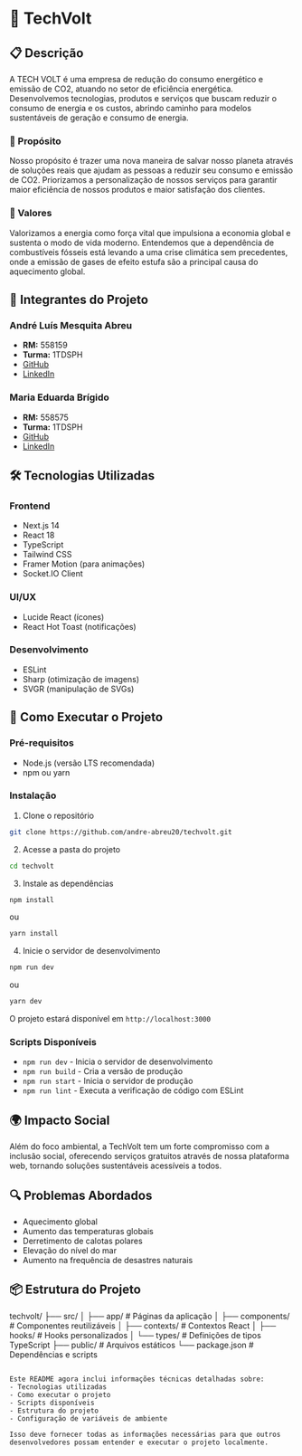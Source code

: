 # 🌱 TechVolt

## 📋 Descrição
A TECH VOLT é uma empresa de redução do consumo energético e emissão de CO2, atuando no setor de eficiência energética. Desenvolvemos tecnologias, produtos e serviços que buscam reduzir o consumo de energia e os custos, abrindo caminho para modelos sustentáveis de geração e consumo de energia.

### 🎯 Propósito
Nosso propósito é trazer uma nova maneira de salvar nosso planeta através de soluções reais que ajudam as pessoas a reduzir seu consumo e emissão de CO2. Priorizamos a personalização de nossos serviços para garantir maior eficiência de nossos produtos e maior satisfação dos clientes.

### 💚 Valores
Valorizamos a energia como força vital que impulsiona a economia global e sustenta o modo de vida moderno. Entendemos que a dependência de combustíveis fósseis está levando a uma crise climática sem precedentes, onde a emissão de gases de efeito estufa são a principal causa do aquecimento global.

## 👥 Integrantes do Projeto

### André Luís Mesquita Abreu
- **RM:** 558159
- **Turma:** 1TDSPH
- [GitHub](https://github.com/andre-abreu20)
- [LinkedIn](https://www.linkedin.com/in/andrémesquita/)

### Maria Eduarda Brígido
- **RM:** 558575
- **Turma:** 1TDSPH
- [GitHub](https://github.com/dudabrigidio)
- [LinkedIn](https://www.linkedin.com/in/mbrigidio/)

## 🛠️ Tecnologias Utilizadas

### Frontend
- Next.js 14
- React 18
- TypeScript
- Tailwind CSS
- Framer Motion (para animações)
- Socket.IO Client

### UI/UX
- Lucide React (ícones)
- React Hot Toast (notificações)

### Desenvolvimento
- ESLint
- Sharp (otimização de imagens)
- SVGR (manipulação de SVGs)

## 🚀 Como Executar o Projeto

### Pré-requisitos
- Node.js (versão LTS recomendada)
- npm ou yarn

### Instalação

1. Clone o repositório

```bash
git clone https://github.com/andre-abreu20/techvolt.git
```

2. Acesse a pasta do projeto

```bash
cd techvolt
```

3. Instale as dependências

```bash
npm install
```

ou

```bash
yarn install
```

4. Inicie o servidor de desenvolvimento

```bash
npm run dev
```

ou

```bash
yarn dev
```

O projeto estará disponível em `http://localhost:3000`

### Scripts Disponíveis

- `npm run dev` - Inicia o servidor de desenvolvimento
- `npm run build` - Cria a versão de produção
- `npm run start` - Inicia o servidor de produção
- `npm run lint` - Executa a verificação de código com ESLint

## 🌍 Impacto Social
Além do foco ambiental, a TechVolt tem um forte compromisso com a inclusão social, oferecendo serviços gratuitos através de nossa plataforma web, tornando soluções sustentáveis acessíveis a todos.

## 🔍 Problemas Abordados
- Aquecimento global
- Aumento das temperaturas globais
- Derretimento de calotas polares
- Elevação do nível do mar
- Aumento na frequência de desastres naturais

## 📦 Estrutura do Projeto

techvolt/
├── src/
│ ├── app/ # Páginas da aplicação
│ ├── components/ # Componentes reutilizáveis
│ ├── contexts/ # Contextos React
│ ├── hooks/ # Hooks personalizados
│ └── types/ # Definições de tipos TypeScript
├── public/ # Arquivos estáticos
└── package.json # Dependências e scripts

```

Este README agora inclui informações técnicas detalhadas sobre:
- Tecnologias utilizadas
- Como executar o projeto
- Scripts disponíveis
- Estrutura do projeto
- Configuração de variáveis de ambiente

Isso deve fornecer todas as informações necessárias para que outros desenvolvedores possam entender e executar o projeto localmente.